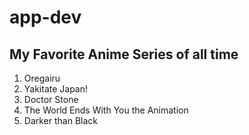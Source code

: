 # app-dev
## My Favorite Anime Series of all time

1. Oregairu
2. Yakitate Japan!
3. Doctor Stone
4. The World Ends With You the Animation
5. Darker than Black
   
